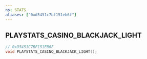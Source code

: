 ```yaml
---
ns: STATS
aliases: ["0xd5451c7bf151eb6f"]
---
```

## PLAYSTATS_CASINO_BLACKJACK_LIGHT

```c
// 0xD5451C7BF151EB6F
void PLAYSTATS_CASINO_BLACKJACK_LIGHT();
```
